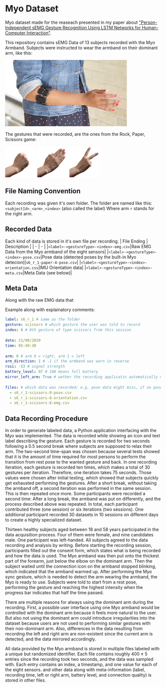 # Myo Dataset

Myo dataset made for the reaseach presented in my paper about ["Person-Independent sEMG Gesture Recognition Using LSTM Networks for Human-Computer Interaction"](https://wiki.tum.de/display/infar/%5B19WS+-+GR%5D+Person-Independent+sEMG+Gesture+Recognition+Using+LSTM+Networks+for+Human-Computer+Interaction).

This repository contains sEMG Data of 13 subjects recorded with the Myo Armband. Subjects were instructed to wear the armband on their dominant arm, like this:

![image](.github/images/myo-position.png)

The gestures that were recorded, are the ones from the Rock, Paper, Scissors game:

![Rock](.github/images/rock.png)
![Paper](.github/images/paper.png)
![Scissors](.github/images/scissors.png)

## File Naming Convention

Each recording was given it's own folder.
The folder are named like this: `<subjectId>_<arm>_<index>` (also called the label)
Where arm `r` stands for the right arm.

## Recorded Data

Each kind of data is stored in it's own file per recording.
| File Ending | Description |
| - | - |
|`<label>-<gestureType>-<index>-emg.csv`|Raw EMG Data from the Myo armband of the eight sensors|
|`<label>-<gestureType>-<index>-pose.csv`|Pose data (detected poses by the built-in Myo detecion)|`s6_r_1-paper-4-pose.csv`|
|`<label>-<gestureType>-<index>-orientation.csv`|IMU Orientation data|
|`<label>-<gestureType>-<index>-meta.csv`|Meta Data (see below)|

## Meta Data

Along with the raw EMG data that

Example along with explainatory comments:
```yaml
label: s6_r_1 # same as the folder
gesture: scissors # which gesture the user was told to record
index: 8 # 8th gesture of type scissors from this session

date: 21/08/2020
time: 05:49:30

arm: 0 # arm 0 = right, arm 1 = left
arm_direction: 1 # -1 if the armband was worn in reverse
rssi: -53 # signal strength
battery_level: 97 # 100 means full battery
mirror_left_arm: True # wether the recording applicatin automatically mirror the data if the user was left handed

files: # which data was recorded; e.g. pose data might miss, if no pose was detected
  - s6_r_1-scissors-8-pose.csv
  - s6_r_1-scissors-8-orientation.csv
  - s6_r_1-scissors-8-emg.csv

```

## Data Recording Procedure

In order to generate labeled data, a Python application
interfacing with the Myo was implemented. The data is recorded while
showing an icon and text label describing the gesture. Each gesture is
recorded for two seconds following a 0.5 second break where subjects
are supposed to relax their arm. The two-second time-span was chosen
because several tests showed that it is the amount of time required for
most persons to perform the transition from rest pose to the wanted
gesture and back. In one recording iteration, each gesture is recorded
ten times, which makes a total of 30 gestures per iteration. Therefore,
one iteration takes 75 seconds. Those values were chosen after initial
testing, which showed that subjects quickly get exhausted performing the
gestures. After a short break, without taking the armband off, a second
iteration was performed in the same session. This is then repeated once
more. Some participants were recorded a second time: After a long break,
the armband was put on differently, and the process described above was
repeated. In total, each participant contributed three (one session) or
six iterations (two sessions). One additional participant recorded 30
datasets in 10 sessions on different days to create a highly specialized
dataset.

Thirteen healthy subjects aged between 18 and 58 years participated in
the data acquisition process. Four of them were female, and nine
candidates male. One participant was left-handed. All subjects agreed to
the data recording and analysis by writing. Before starting the
recording session, participants filled out the consent form, which
states what is being recorded and how the data is used. The Myo armband
was then put onto the thickest part of the forearm, just below the
elbow on the dominant arm. Then the subject waited until the
connection icon on the armband stopped blinking, which indicated that
the armband warmed up. After performing the Myo sync gesture, which is
needed to detect the arm wearing the armband, the Myo is ready to use.
Subjects were told to start from a rest pose, performing the gesture and
reaching the highest intensity when the progress bar indicates that half
the time passed.

There are multiple reasons for always using the dominant arm during the
recording. First, a possible user interface using one Myo armband would
be controlled with the dominant arm because it feels more natural to the
user. But also not using the dominant arm could introduce irregularities
into the dataset because users are not used to performing similar
gestures with their non-dominant arm. Also, differences in the data
resulting from recording the left and right arm are non-existent since
the current arm is detected, and the data mirrored accordingly.

All data provided by the Myo armband is stored in multiple files labeled
with a unique but randomized identifier. Each file contains roughly
400 ± 5 entries since the recording took two seconds, and the data was
sampled with. Each entry contains an index, a timestamp, and one value
for each of the eight sensors. and other data along with
meta-information (label, recording time, left or right arm, battery
level, and connection quality) is stored in other files.
